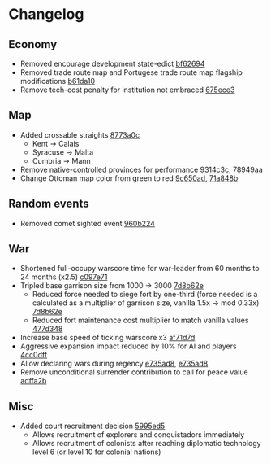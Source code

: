 # Changelog
## Economy
- Removed encourage development state-edict [bf62694](https://github.com/Johbii/vanillaplus/commit/bf626943f0ab08e6f0e66d41b42bb1b37c045b49)
- Removed trade route map and Portugese trade route map flagship modifications [b61da10](https://github.com/Johbii/vanillaplus/commit/b61da1021ffcd750bd543a5df83223bd2f2f539c)
- Remove tech-cost penalty for institution not embraced [675ece3](https://github.com/Johbii/vanillaplus/commit/675ece3c6993427edb88b8d09769429a3fe0b4bd)
## Map
- Added crossable straights [8773a0c](https://github.com/Johbii/vanillaplus/commit/8773a0c0074f5a4bc074f63d0177fb2535cac616)
    - Kent -> Calais
    - Syracuse -> Malta
    - Cumbria -> Mann
- Remove native-controlled provinces for performance [9314c3c](https://github.com/Johbii/vanillaplus/commit/9314c3cde3d72e646035fca1b2126472b7b68354), [78949aa](https://github.com/Johbii/vanillaplus/commit/78949aa814db94d383ee8bec979caabc80e1238f)
- Change Ottoman map color from green to red [9c650ad](https://github.com/Johbii/vanillaplus/commit/9c650ad3d160676e2ac55de706cecb44048700ef), [71a848b](https://github.com/Johbii/vanillaplus/commit/71a848bd2c6f86314517c35eb8f9df643651aa2f)
## Random events
- Removed comet sighted event [960b224](https://github.com/Johbii/vanillaplus/commit/960b2245d44d2ee735dd17a9ca51955f301ce22c)
## War
- Shortened full-occupy warscore time for war-leader from 60 months to 24 months (x2.5) [c097e71](https://github.com/Johbii/vanillaplus/commit/c097e713fd64e45556f2ae549885a5098fb457ad)
- Tripled base garrison size from 1000 -> 3000 [7d8b62e](https://github.com/Johbii/vanillaplus/commit/7d8b62ecb41b2274f105b9bdc425cab1f3111926)<br>
    - Reduced force needed to siege fort by one-third (force needed is a calculated as a multiplier of garrison size, vanilla 1.5x -> mod 0.33x) [7d8b62e](https://github.com/Johbii/vanillaplus/commit/7d8b62ecb41b2274f105b9bdc425cab1f3111926)
    - Reduced fort maintenance cost multiplier to match vanilla values [477d348](https://github.com/Johbii/vanillaplus/commit/477d34894e56312589f95bb3700f762183791656)
- Increase base speed of ticking warscore x3 [af71d7d](https://github.com/Johbii/vanillaplus/commit/af71d7defc1f23b9a99ba8704666de20587d28c2)
- Aggressive expansion impact reduced by 10% for AI and players [4cc0dff](https://github.com/Johbii/vanillaplus/commit/4cc0dffb812bfc2067c4da3341ebff2ea00ae2f5)
- Allow declaring wars during regency [e735ad8](https://github.com/Johbii/vanillaplus/commit/e735ad82e11dbb4b8ffa242d74a02612853c5b14), [e735ad8](https://github.com/Johbii/vanillaplus/commit/ed5d4722b3e45e0ad08ba4d41dda30fd7f199765)
- Remove unconditional surrender contribution to call for peace value [adffa2b](https://github.com/Johbii/vanillaplus/commit/adffa2b7e4bf0987e9c00cbe44538f448308f759)
## Misc
- Added court recruitment decision [5995ed5](https://github.com/Johbii/vanillaplus/commit/5995ed599976f2a0ec0a4606220b0a4a4c7ae1a9)
    - Allows recruitment of explorers and conquistadors immediately
    - Allows recruitment of colonists after reaching diplomatic technology level 6 (or level 10 for colonial nations)
